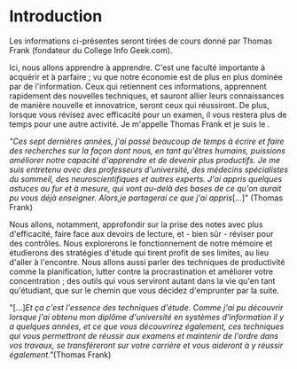 # Introduction

Les informations ci-présentes seront tirées de cours donné par Thomas Frank (fondateur du College Info Geek.com).

Ici, nous allons apprendre à apprendre. C'est une faculté importante à acquérir et à parfaire ; vu que notre économie est de plus en plus dominée par de l'information. Ceux qui retiennent ces informations, apprennent rapidement des nouvelles techniques, et sauront allier leurs connaissances de manière nouvelle et innovatrice, seront ceux qui réussiront. De plus, lorsque vous révisez avec efficacité pour un examen, il vous restera plus de temps pour une autre activité.
Je m'appelle Thomas Frank et je suis le .

*"Ces sept dernières années, j'ai passé beaucoup de temps à écrire et faire des recherches sur la façon dont nous, en tant qu'êtres humains, puissions améliorer notre capacité d'apprendre et de devenir plus productifs. Je me suis entretenu avec des professeurs d'université, des médecins spécialistes du sommeil, des neuroscientifiques et autres experts. J'ai appris quelques astuces au fur et à mesure, qui vont au-delà des bases de ce qu'on aurait pu vous déjà enseigner. Alors,je partagerai ce que j'ai appris*[...]" (Thomas Frank)

Nous allons, notamment, approfondir sur la prise des notes avec plus d'efficacité, faire face aux devoirs de lecture, et - bien sûr - réviser pour des contrôles. Nous explorerons le fonctionnement de notre mémoire et étudierons des stratégies d'étude qui tirent profit de ses limites, au lieu d'aller à l'encontre. Nous allons aussi parler des techniques de productivité comme la planification, lutter contre la procrastination et améliorer votre concentration ; des outils qui vous serviront autant dans la vie qu'en tant qu'étudiant, que sur le chemin que vous décidez d'emprunter par la suite.

"[...]*Et ça c'est l'essence des techniques d'étude. Comme j'ai pu découvrir lorsque j'ai obtenu mon diplôme d'université en systèmes d'information il y a quelques années, et ce que vous découvrirez également, ces techniques qui vous permettront de réussir aux examens et maintenir de l'ordre dans vos travaux,  se transféreront sur votre carrière et vous aideront à y réussir également."*(Thomas Frank)

